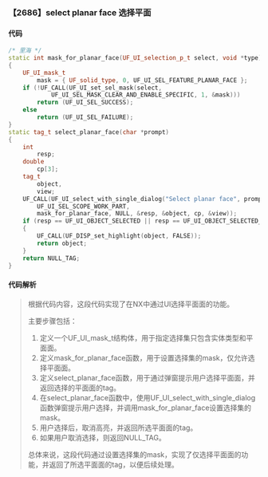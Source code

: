 ### 【2686】select planar face 选择平面

#### 代码

```cpp
/* 里海 */
static int mask_for_planar_face(UF_UI_selection_p_t select, void *type)
{
    UF_UI_mask_t
        mask = { UF_solid_type, 0, UF_UI_SEL_FEATURE_PLANAR_FACE };
    if (!UF_CALL(UF_UI_set_sel_mask(select,
            UF_UI_SEL_MASK_CLEAR_AND_ENABLE_SPECIFIC, 1, &mask)))
        return (UF_UI_SEL_SUCCESS);
    else
        return (UF_UI_SEL_FAILURE);
}
static tag_t select_planar_face(char *prompt)
{
    int
        resp;
    double
        cp[3];
    tag_t
        object,
        view;
    UF_CALL(UF_UI_select_with_single_dialog("Select planar face", prompt,
        UF_UI_SEL_SCOPE_WORK_PART,
        mask_for_planar_face, NULL, &resp, &object, cp, &view));
    if (resp == UF_UI_OBJECT_SELECTED || resp == UF_UI_OBJECT_SELECTED_BY_NAME)
    {
        UF_CALL(UF_DISP_set_highlight(object, FALSE));
        return object;
    }
    return NULL_TAG;
}

```

#### 代码解析

> 根据代码内容，这段代码实现了在NX中通过UI选择平面面的功能。
>
> 主要步骤包括：
>
> 1. 定义一个UF_UI_mask_t结构体，用于指定选择集只包含实体类型和平面面。
> 2. 定义mask_for_planar_face函数，用于设置选择集的mask，仅允许选择平面面。
> 3. 定义select_planar_face函数，用于通过弹窗提示用户选择平面面，并返回选择的平面面的tag。
> 4. 在select_planar_face函数中，使用UF_UI_select_with_single_dialog函数弹窗提示用户选择，并调用mask_for_planar_face设置选择集的mask。
> 5. 用户选择后，取消高亮，并返回所选平面面的tag。
> 6. 如果用户取消选择，则返回NULL_TAG。
>
> 总体来说，这段代码通过设置选择集的mask，实现了仅选择平面面的功能，并返回了所选平面面的tag，以便后续处理。
>
